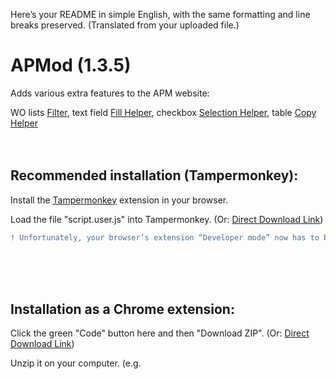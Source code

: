 Here’s your README in simple English, with the same formatting and line breaks preserved. (Translated from your uploaded file.)

# APMod (1.3.5)

Adds various extra features to the APM website:

WO lists [Filter](https://github.com/dev-101010/APMOD/blob/main/README.md#filter), text field [Fill Helper](https://github.com/dev-101010/APMOD/blob/main/README.md#ausf%C3%BCllhilfe), checkbox [Selection Helper](https://github.com/dev-101010/APMOD/blob/main/README.md#auswahlhilfe), table [Copy Helper](https://github.com/dev-101010/APMOD/blob/main/README.md#kopierhilfe)
<br /><br /><br />
## Recommended installation (Tampermonkey):

Install the [Tampermonkey](https://www.tampermonkey.net/index.php) extension in your browser.

Load the file "script.user.js" into Tampermonkey. (Or: [Direct Download Link](https://github.com/dev-101010/APMOD/raw/main/script.user.js))

```diff
! Unfortunately, your browser’s extension “Developer mode” now has to be ON for the mod to work.
```

<br /><br /><br />

## Installation as a Chrome extension:

Click the green "Code" button here and then "Download ZIP". (Or: [Direct Download Link](https://github.com/dev-101010/APMOD/archive/refs/heads/main.zip))

Unzip it on your computer. (e.g.
